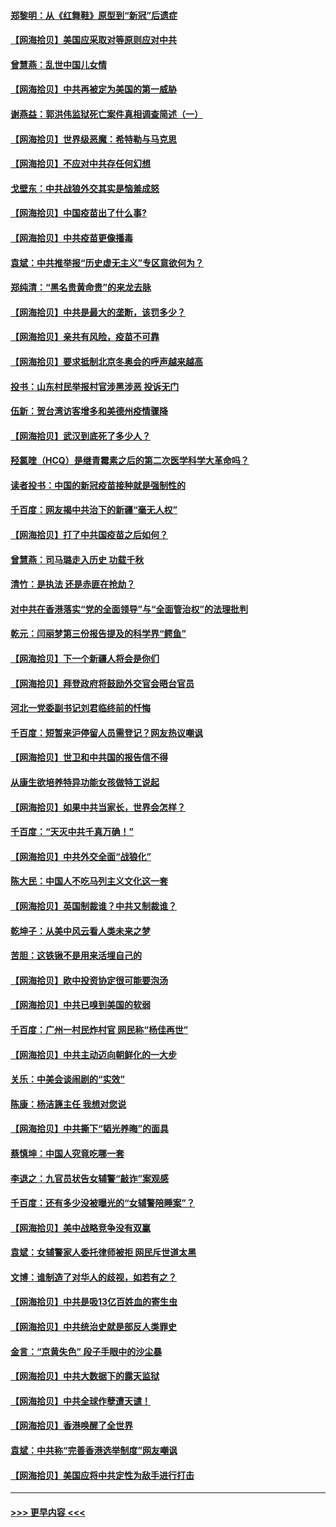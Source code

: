 #### [郑黎明：从《红舞鞋》原型到“新冠”后遗症](../pages/nsc993/n12890469.md?t=04200952) 
#### [【网海拾贝】美国应采取对等原则应对中共](../pages/nsc993/n12889176.md?t=04200952) 
#### [曾慧燕：乱世中国儿女情](../pages/nsc993/n12887931.md?t=04200952) 
#### [【网海拾贝】中共再被定为美国的第一威胁](../pages/nsc993/n12887580.md?t=04200952) 
#### [谢燕益：郭洪伟监狱死亡案件真相调查简述（一）](../pages/nsc993/n12885648.md?t=04200952) 
#### [【网海拾贝】世界级恶魔：希特勒与马克思](../pages/nsc993/n12884062.md?t=04200952) 
#### [【网海拾贝】不应对中共存任何幻想](../pages/nsc993/n12881460.md?t=04200952) 
#### [戈壁东：中共战狼外交其实是恼羞成怒](../pages/nsc993/n12880392.md?t=04200952) 
#### [【网海拾贝】中国疫苗出了什么事?](../pages/nsc993/n12879124.md?t=04200952) 
#### [【网海拾贝】中共疫苗更像播毒](../pages/nsc993/n12876631.md?t=04200952) 
#### [袁斌：中共推举报“历史虚无主义”专区意欲何为？](../pages/nsc993/n12876530.md?t=04200952) 
#### [郑纯清：“黑名贵黄命贵”的来龙去脉](../pages/nsc993/n12875589.md?t=04200952) 
#### [【网海拾贝】中共是最大的垄断，该罚多少？](../pages/nsc993/n12874006.md?t=04200952) 
#### [【网海拾贝】亲共有风险，疫苗不可靠](../pages/nsc993/n12872224.md?t=04200952) 
#### [【网海拾贝】要求抵制北京冬奥会的呼声越来越高](../pages/nsc993/n12868962.md?t=04200952) 
#### [投书：山东村民举报村官涉黑涉恶 投诉无门](../pages/nsc993/n12869726.md?t=04200952) 
#### [伍新：贺台湾访客增多和美德州疫情骤降](../pages/nsc993/n12865651.md?t=04200952) 
#### [【网海拾贝】武汉到底死了多少人？](../pages/nsc993/n12863707.md?t=04200952) 
#### [羟氯喹（HCQ）是继青霉素之后的第二次医学科学大革命吗？](../pages/nsc993/n12638564.md?t=04200952) 
#### [读者投书：中国的新冠疫苗接种就是强制性的](../pages/nsc993/n12859932.md?t=04200952) 
#### [千百度：网友揭中共治下的新疆“毫无人权”](../pages/nsc993/n12858385.md?t=04200952) 
#### [【网海拾贝】打了中共国疫苗之后如何？](../pages/nsc993/n12857866.md?t=04200952) 
#### [曾慧燕：司马璐走入历史 功载千秋](../pages/nsc993/n12856996.md?t=04200952) 
#### [清竹：是执法 还是赤匪在抢劫？](../pages/nsc993/n12856952.md?t=04200952) 
#### [对中共在香港落实“党的全面领导”与“全面管治权”的法理批判](../pages/nsc993/n12856929.md?t=04200952) 
#### [乾元：闫丽梦第三份报告提及的科学界“鳄鱼”](../pages/nsc993/n12855985.md?t=04200952) 
#### [【网海拾贝】下一个新疆人将会是你们](../pages/nsc993/n12855864.md?t=04200952) 
#### [【网海拾贝】拜登政府将鼓励外交官会晤台官员](../pages/nsc993/n12853615.md?t=04200952) 
#### [河北一党委副书记刘君临终前的忏悔](../pages/nsc993/n12849420.md?t=04200952) 
#### [千百度：短暂来沪停留人员需登记？网友热议嘲讽](../pages/nsc993/n12853497.md?t=04200952) 
#### [【网海拾贝】世卫和中共国的报告信不得](../pages/nsc993/n12850902.md?t=04200952) 
#### [从康生欲培养特异功能女孩做特工说起](../pages/nsc993/n12849289.md?t=04200952) 
#### [【网海拾贝】如果中共当家长，世界会怎样？](../pages/nsc993/n12848436.md?t=04200952) 
#### [千百度：“天灭中共千真万确！”](../pages/nsc993/n12845659.md?t=04200952) 
#### [【网海拾贝】中共外交全面“战狼化”](../pages/nsc993/n12845607.md?t=04200952) 
#### [陈大民：中国人不吃马列主义文化这一套](../pages/nsc993/n12842496.md?t=04200952) 
#### [【网海拾贝】英国制裁谁？中共又制裁谁？](../pages/nsc993/n12840909.md?t=04200952) 
#### [乾坤子：从美中风云看人类未来之梦](../pages/nsc993/n12840590.md?t=04200952) 
#### [苦胆：这铁锹不是用来活埋自己的](../pages/nsc993/n12839512.md?t=04200952) 
#### [【网海拾贝】欧中投资协定很可能要泡汤](../pages/nsc993/n12835122.md?t=04200952) 
#### [【网海拾贝】中共已嗅到美国的软弱](../pages/nsc993/n12832411.md?t=04200952) 
#### [千百度：广州一村民炸村官 网民称“杨佳再世”](../pages/nsc993/n12832380.md?t=04200952) 
#### [【网海拾贝】中共主动迈向朝鲜化的一大步](../pages/nsc993/n12829887.md?t=04200952) 
#### [关乐：中美会谈闹剧的“实效”](../pages/nsc993/n12826698.md?t=04200952) 
#### [陈康：杨洁篪主任  我想对您说](../pages/nsc993/n12826609.md?t=04200952) 
#### [【网海拾贝】中共撕下“韬光养晦”的面具](../pages/nsc993/n12826459.md?t=04200952) 
#### [蔡慎坤：中国人究竟吃哪一套](../pages/nsc993/n12826010.md?t=04200952) 
#### [李退之：九官员状告女辅警“敲诈”案观感](../pages/nsc993/n12823984.md?t=04200952) 
#### [千百度：还有多少没被曝光的“女辅警陪睡案”？](../pages/nsc993/n12822136.md?t=04200952) 
#### [【网海拾贝】美中战略竞争没有双赢](../pages/nsc993/n12822105.md?t=04200952) 
#### [袁斌：女辅警家人委托律师被拒 网民斥世道太黑](../pages/nsc993/n12822004.md?t=04200952) 
#### [文博：谁制造了对华人的歧视，如若有之？](../pages/nsc993/n12821635.md?t=04200952) 
#### [【网海拾贝】中共是吸13亿百姓血的寄生虫](../pages/nsc993/n12819191.md?t=04200952) 
#### [【网海拾贝】中共统治史就是部反人类罪史](../pages/nsc993/n12816738.md?t=04200952) 
#### [金言：“京黄失色” 段子手眼中的沙尘暴](../pages/nsc993/n12815700.md?t=04200952) 
#### [【网海拾贝】中共大数据下的露天监狱](../pages/nsc993/n12811075.md?t=04200952) 
#### [【网海拾贝】中共全球作孽遭天谴！](../pages/nsc993/n12810258.md?t=04200952) 
#### [【网海拾贝】香港唤醒了全世界](../pages/nsc993/n12809100.md?t=04200952) 
#### [袁斌：中共称“完善香港选举制度”网友嘲讽](../pages/nsc993/n12808994.md?t=04200952) 
#### [【网海拾贝】美国应将中共定性为敌手进行打击](../pages/nsc993/n12806870.md?t=04200952) 

----
#### [ >>> 更早内容 <<< ](../indexes/nsc993-earlier.md)
